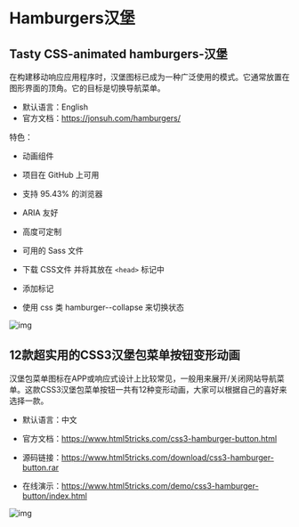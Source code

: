 # Hamburgers汉堡

## Tasty CSS-animated hamburgers-汉堡

在构建移动响应应用程序时，汉堡图标已成为一种广泛使用的模式。它通常放置在图形界面的顶角。它的目标是切换导航菜单。

- 默认语言：English
- 官方文档：https://jonsuh.com/hamburgers/

特色：

- 动画组件
- 项目在 GitHub 上可用
- 支持 95.43% 的浏览器
- ARIA 友好
- 高度可定制
- 可用的 Sass 文件

- 下载 CSS文件 并将其放在 `<head>` 标记中

- 添加标记
- 使用 css 类 hamburger--collapse 来切换状态

![img](/images/html/css/cssui/10004.webp)



## 12款超实用的CSS3汉堡包菜单按钮变形动画

汉堡包菜单图标在APP或响应式设计上比较常见，一般用来展开/关闭网站导航菜单。这款CSS3汉堡包菜单按钮一共有12种变形动画，大家可以根据自己的喜好来选择一款。

- 默认语言：中文
- 官方文档：https://www.html5tricks.com/css3-hamburger-button.html
- 源码链接：https://www.html5tricks.com/download/css3-hamburger-button.rar

- 在线演示：https://www.html5tricks.com/demo/css3-hamburger-button/index.html

![img](/images/html/css/cssui/css3-hamburger-button.png)
